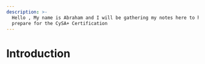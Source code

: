 ```yaml
---
description: >-
  Hello , My name is Abraham and I will be gathering my notes here to help you
  prepare for the CySA+ Certification
---
```


# Introduction

